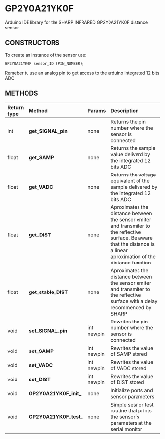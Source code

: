 # GP2Y0A21YK0F
Arduino IDE library for the SHARP INFRARED GP2Y0A21YK0F distance sensor

## CONSTRUCTORS
To create an instance of the sensor use:
```
GP2Y0A21YK0F sensor_ID (PIN_NUMBER);
```
Remeber tu use an analog pin to get access to the arduino integrated 12 bits ADC
## METHODS

|Return type |Method | Params  | Description
|:----- | :----- | :---------- | :------
|int|**get_SIGNAL_pin** |   none | Returns the pin number where the sensor is connected
|float|**get_SAMP** |  none | Returns the sample value deliverd by the integrated 12 bits ADC
|float|**get_VADC** |     none  | Returns the voltage equivalent of the sample delivered by the integrated 12 bits ADC
|float|**get_DIST** | none  | Aproximates the distance between the sensor emiter and transmiter to the reflective surface. Be aware that the distance is a linear aproximation of the distance function
|float|**get_stable_DIST** | none  | Aproximates the distance between the sensor emiter and transmiter to the reflective surface with a delay recommended by SHARP
|void|**set_SIGNAL_pin** |  int newpin | Rewrites the pin number where the sensor is connected
|void|**set_SAMP** |     int newpin  | Rewrites the value of SAMP stored
|void|**set_VADC** | int newpin  | Rewrites the value of VADC stored
|void|**set_DIST** | int newpin  | Rewrites the value of DIST stored
|void|**GP2Y0A21YK0F_init_** | none  | Initialize ports and sensor parameters
|void|**GP2Y0A21YK0F_test_** | none  | Simple sesnor test routine that prints the sensor´s parameters at the serial monitor
